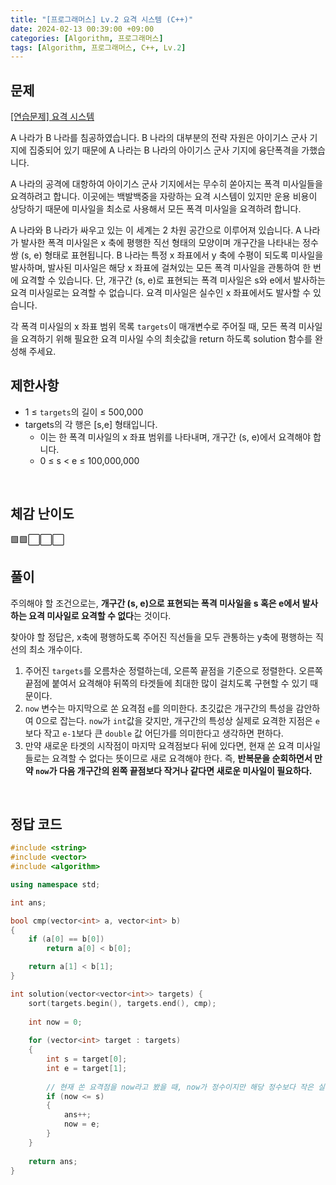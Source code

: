 ```yaml
---
title: "[프로그래머스] Lv.2 요격 시스템 (C++)"
date: 2024-02-13 00:39:00 +09:00
categories: [Algorithm, 프로그래머스]
tags: [Algorithm, 프로그래머스, C++, Lv.2]
---
```

## **문제**
[[연습문제] 요격 시스템](https://school.programmers.co.kr/learn/courses/30/lessons/181188)

A 나라가 B 나라를 침공하였습니다. B 나라의 대부분의 전략 자원은 아이기스 군사 기지에 집중되어 있기 때문에 A 나라는 B 나라의 아이기스 군사 기지에 융단폭격을 가했습니다.

A 나라의 공격에 대항하여 아이기스 군사 기지에서는 무수히 쏟아지는 폭격 미사일들을 요격하려고 합니다. 이곳에는 백발백중을 자랑하는 요격 시스템이 있지만 운용 비용이 상당하기 때문에 미사일을 최소로 사용해서 모든 폭격 미사일을 요격하려 합니다.

A 나라와 B 나라가 싸우고 있는 이 세계는 2 차원 공간으로 이루어져 있습니다. A 나라가 발사한 폭격 미사일은 x 축에 평행한 직선 형태의 모양이며 개구간을 나타내는 정수 쌍 (s, e) 형태로 표현됩니다. B 나라는 특정 x 좌표에서 y 축에 수평이 되도록 미사일을 발사하며, 발사된 미사일은 해당 x 좌표에 걸쳐있는 모든 폭격 미사일을 관통하여 한 번에 요격할 수 있습니다. 단, 개구간 (s, e)로 표현되는 폭격 미사일은 s와 e에서 발사하는 요격 미사일로는 요격할 수 없습니다. 요격 미사일은 실수인 x 좌표에서도 발사할 수 있습니다.

각 폭격 미사일의 x 좌표 범위 목록 `targets`이 매개변수로 주어질 때, 모든 폭격 미사일을 요격하기 위해 필요한 요격 미사일 수의 최솟값을 return 하도록 solution 함수를 완성해 주세요.
<br>

## **제한사항**
- 1 ≤ `targets`의 길이 ≤ 500,000
- targets의 각 행은 [s,e] 형태입니다.
    - 이는 한 폭격 미사일의 x 좌표 범위를 나타내며, 개구간 (s, e)에서 요격해야 합니다.
    - 0 ≤ s < e ≤ 100,000,000
<br>

## **체감 난이도**
🟩🟩⬜⬜⬜
<br>

## **풀이**
주의해야 할 조건으로는, **개구간 (s, e)으로 표현되는 폭격 미사일을 s 혹은 e에서 발사하는 요격 미사일로 요격할 수 없다**는 것이다.

찾아야 할 정답은, x축에 평행하도록 주어진 직선들을 모두 관통하는 y축에 평행하는 직선의 최소 개수이다.

1. 주어진 `targets`를 오름차순 정렬하는데, 오른쪽 끝점을 기준으로 정렬한다. 오른쪽 끝점에 붙여서 요격해야 뒤쪽의 타겟들에 최대한 많이 걸치도록 구현할 수 있기 때문이다.
2. `now` 변수는 마지막으로 쏜 요격점 `e`를 의미한다. 초깃값은 개구간의 특성을 감안하여 0으로 잡는다. `now`가 `int`값을 갖지만, 개구간의 특성상 실제로 요격한 지점은 `e`보다 작고 `e-1`보다 큰 `double` 값 어딘가를 의미한다고 생각하면 편하다.
3. 만약 새로운 타겟의 시작점이 마지막 요격점보다 뒤에 있다면, 현재 쏜 요격 미사일들로는 요격할 수 없다는 뜻이므로 새로 요격해야 한다. 즉, **반복문을 순회하면서 만약 `now`가 다음 개구간의 왼쪽 끝점보다 작거나 같다면 새로운 미사일이 필요하다.**
<br>

## **정답 코드**
```c++
#include <string>
#include <vector>
#include <algorithm>

using namespace std;

int ans;

bool cmp(vector<int> a, vector<int> b)
{
    if (a[0] == b[0])
        return a[0] < b[0];

    return a[1] < b[1];
}

int solution(vector<vector<int>> targets) {
    sort(targets.begin(), targets.end(), cmp);
    
    int now = 0;
    
    for (vector<int> target : targets)
    {
        int s = target[0];
        int e = target[1];
        
        // 현재 쏜 요격점을 now라고 봤을 때, now가 정수이지만 해당 정수보다 작은 실수 어딘가를 요격했다는 뜻이다.
        if (now <= s)
        {
            ans++;
            now = e;
        }
    }
    
    return ans;
}
```